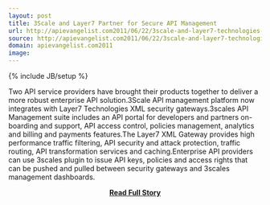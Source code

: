 ```yaml
---
layout: post
title: 3Scale and Layer7 Partner for Secure API Management
url: http://apievangelist.com2011/06/22/3scale-and-layer7-technologies-partner-for-secure-api-management/
source: http://apievangelist.com2011/06/22/3scale-and-layer7-technologies-partner-for-secure-api-management/
domain: apievangelist.com2011
image: 
---
```

{% include JB/setup %}<p>Two API service providers have brought their products together to deliver a more robust enterprise API solution.3Scale API management platform now integrates with Layer7 Technologies XML security gateways.3scales API Management suite includes an API portal for developers and partners on-boarding and support, API access control, policies management, analytics and billing and payments features.The Layer7 XML Gateway provides high performance traffic filtering, API security and attack protection, traffic routing, API transformation services and caching.Enterprise API providers can use 3scales plugin to issue API keys, policies and access rights that can be pushed and pulled between security gateways and 3scales management dashboards.</p>
<center><p><a href="http://apievangelist.com2011/06/22/3scale-and-layer7-technologies-partner-for-secure-api-management/" style='padding:25px; font-sze:18px; font-weight: bold;'>Read Full Story</a></p></center>
